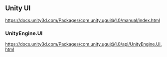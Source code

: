 ## Unity UI





https://docs.unity3d.com/Packages/com.unity.ugui@1.0/manual/index.html


### UnityEngine.UI
https://docs.unity3d.com/Packages/com.unity.ugui@1.0/api/UnityEngine.UI.html
